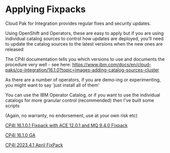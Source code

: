 # Applying Fixpacks

Cloud Pak for Integration provides regular fixes and security updates.

Using OpenShift and Operators, these are easy to apply but if you are using individual catalog sources to control how updates are deployed, you'll need to update the catalog sources to the latest versions when the new ones are released

The CP4I documentation tells you which versions to use and documents the procedure very well - see here: https://www.ibm.com/docs/en/cloud-paks/cp-integration/16.1.0?topic=images-adding-catalog-sources-cluster

As there are a number of operators, if you are demo-ing or experimenting, you might want to say 'just install all of them'

You can use the IBM Operator Catalog, or if you want to use the individual catalogs for more granular control (recommended) then I've built some scripts

(Again, no warranty, no endorsement, use at your own risk etc)

[CP4I 16.1.0.1 Fixpack with ACE 12.0.1 and MQ 9.4.0 Fixpack](catalog-sources-16.1.0.1-ACE12.0.1-mq9.4.0-aug24.shjuly24.sh)

[CP4I 16.1.0 GA](catalog-sources-16.1.0-June24.sh)

[CP4I 2023.4.1 April FixPack](catalog-sources-2023.4.1-April.sh)
